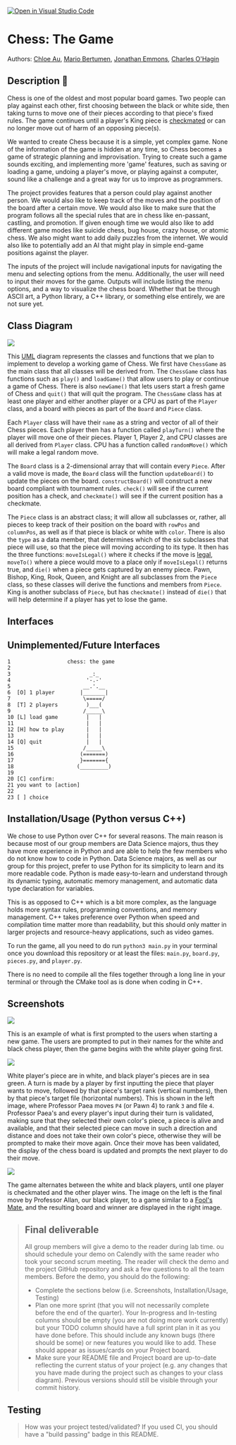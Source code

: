[![Open in Visual Studio Code](https://classroom.github.com/assets/open-in-vscode-c66648af7eb3fe8bc4f294546bfd86ef473780cde1dea487d3c4ff354943c9ae.svg)](https://classroom.github.com/online_ide?assignment_repo_id=8880745&assignment_repo_type=AssignmentRepo)
# Chess: The Game
 
 Authors: [Chloe Au](https://github.com/lumpydumpling), [Mario Bertumen](https://github.com/mahonaisse), [Jonathan Emmons](https://github.com/Jonathanace), [Charles O'Hagin](https://github.com/CharlesEOhagin)

## Description 📝
Chess is one of the oldest and most popular board games. Two people can play against each other, first choosing between the black or white side, then taking turns to move one of their pieces according to that piece's fixed rules. The game continues until a player's King piece is [checkmated](https://www.chess.com/terms/check-chess#:~:text=When%20a%20king%20is%20attacked,must%20get%20out%20of%20check!) or can no longer move out of harm of an opposing piece(s).

We wanted to create Chess because it is a simple, yet complex game. None of the information of the game is hidden at any time, so Chess becomes a game of strategic planning and improvisation. Trying to create such a game sounds exciting, and implementing more 'game' features, such as saving or loading a game, undoing a player's move, or playing against a computer, sound like a challenge and a great way for us to improve as programmers.

The project provides features that a person could play against another person. We would also like to keep track of the moves and the position of the board after a certain move. We would also like to make sure that the program follows all the special rules that are in chess like en-passant, castling, and promotion. If given enough time we would also like to add different game modes like suicide chess, bug house, crazy house, or atomic chess. We also might want to add daily puzzles from the internet. We would also like to potentially add an AI that might play in simple end-game positions against the player.

The inputs of the project will include navigational inputs for navigating the menu and selecting options from the menu. Additionally, the user will need to input their moves for the game. Outputs will include listing the menu options, and a way to visualize the chess board. Whether that be through ASCII art, a Python library, a C++ library, or something else entirely, we are not sure yet.

## Class Diagram
![](diagram_of_transparent_class_chess.png)

This [UML](https://www-sop.inria.fr/axis/cbrtools/usermanual-eng/Print/UMLNotationPrint.html#:~:text=The%20UML%20notation%20is%20a,classes%2C%20objects%20and%20sequence%20diagrams) diagram represents the classes and functions that we plan to implement to develop a working game of Chess. We first have `ChessGame` as the main class that all classes will be derived from. The `ChessGame` class has functions such as `play()` and `loadGame()` that allow users to play or continue a game of Chess. There is also `newGame()` that lets users start a fresh game of Chess and `quit()` that will quit the program. The `ChessGame` class has at least one player and either another player or a CPU as part of the `Player` class, and a board with pieces as part of the `Board` and `Piece` class.

Each `Player` class will have their `name` as a string and vector of all of their Chess pieces. Each player then has a function called `playTurn()` where the player will move one of their pieces. Player 1, Player 2, and CPU classes are all derived from `Player` class. CPU has a function called `randomMove()` which will make a legal random move.

The `Board` class is a 2-dimensional array that will contain every `Piece`. After a valid move is made, the `Board` class will the function `updateBoard()` to update the pieces on the board. `constructBoard()` will construct a new board compliant with tournament rules. `check()` will see if the current position has a check, and `checkmate()` will see if the current position has a checkmate.

The `Piece` class is an abstract class; it will allow all subclasses or, rather, all pieces to keep track of their position on the board with `rowPos` and `columnPos`, as well as if that piece is black or white with `color`. There is also the `type` as a data member, that determines which of the six subclasses that piece will use, so that the piece will moving according to its type. It then has the three functions: `moveIsLegal()` where it checks if the move is [legal](https://chess.org/rules), `moveTo()` where a piece would move to a place only if `moveIsLegal()` returns true, and `die()` when a piece gets captured by an enemy piece. Pawn, Bishop, King, Rook, Queen, and Knight are all subclasses from the `Piece` class, so these classes will derive the functions and members from `Piece`. King is another subclass of `Piece`, but has `checkmate()` instead of `die()` that will help determine if a player has yet to lose the game.

## Interfaces

## Unimplemented/Future Interfaces
```
1                  chess: the game
2
3                         _:_
4                        '-.-'
5                       __.'.__
6  [O] 1 player        |_______|
7                       \=====/
8  [T] 2 players         )___(
9                       /_____\
10 [L] load game         |   |
11                       |   |
12 [H] how to play       |   |
13                       |   |
14 [Q] quit              |   |
15                      /_____\
16                     (=======)
17                     }======={
18                    (_________)
19 
20 [C] confirm:
21 you want to [action]
22
23 [ ] choice
```
 
 ## Installation/Usage (Python versus C++)

 We chose to use Python over C++ for several reasons. The main reason is because most of our group members are Data Science majors, thus they have more experience in Python and are able to help the few members who do not know how to code in Python. Data Science majors, as well as our group for this project, prefer to use Python for its simplicity to learn and its more readable code. Python is made easy-to-learn and understand through its dynamic typing, automatic memory management, and automatic data type declaration for variables.
 
 This is as opposed to C++ which is a bit more complex, as the language holds more syntax rules, programming conventions, and memory management. C++ takes preference over Python when speed and compilation time matter more than readability, but this should only matter in larger projects and resource-heavy applications, such as video games. 
 
 To run the game, all you need to do run `python3 main.py` in your terminal once you download this repository or at least the files: `main.py`, `board.py`, `pieces.py`, and `player.py`. 

 There is no need to compile all the files together through a long line in your terminal or through the CMake tool as is done when coding in C++.

 ## Screenshots
 ![](screenshot_of_name_entries_with_board_display_and_prompt.png)

 This is an example of what is first prompted to the users when starting a new game. The users are prompted to put in their names for the white and black chess player, then the game begins with the white player going first.

![](screenshot_of_white_first_move.png)

White player's piece are in white, and black player's pieces are in sea green. A turn is made by a player by first inputting the piece that player wants to move, followed by that piece's target rank (vertical numbers), then by that piece's target file (horizontal numbers). This is shown in the left image, where Professor Paea moves `P4` (or Pawn 4) to rank `3` and file `4`. Professor Paea's and every player's input during their turn is validated, making sure that they selected their own color's piece, a piece is alive and available, and that their selected piece can move in such a direction and distance and does not take their own color's piece, otherwise they will be prompted to make their move again. Once their move has been validated, the display of the chess board is updated and prompts the next player to do their move.


![](screenshot_of_final_move_and_checkmate.png)

The game alternates between the white and black players, until one player is checkmated and the other player wins. The image on the left is the final move by Professor Allan, our black player, to a game similar to a [Fool's Mate](https://www.chess.com/terms/fools-mate), and the resulting board and winner are displayed in the right image.

 > ## Final deliverable
 > All group members will give a demo to the reader during lab time. ou should schedule your demo on Calendly with the same reader who took your second scrum meeting. The reader will check the demo and the project GitHub repository and ask a few questions to all the team members. 
 > Before the demo, you should do the following:
 > * Complete the sections below (i.e. Screenshots, Installation/Usage, Testing)
 > * Plan one more sprint (that you will not necessarily complete before the end of the quarter). Your In-progress and In-testing columns should be empty (you are not doing more work currently) but your TODO column should have a full sprint plan in it as you have done before. This should include any known bugs (there should be some) or new features you would like to add. These should appear as issues/cards on your Project board.
 > * Make sure your README file and Project board are up-to-date reflecting the current status of your project (e.g. any changes that you have made during the project such as changes to your class diagram). Previous versions should still be visible through your commit history. 

 ## Testing
 > How was your project tested/validated? If you used CI, you should have a "build passing" badge in this README.
 
